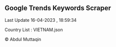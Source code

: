 

## Google Trends Keywords Scraper 
 
Last Update 16-04-2023 , 18:59:34

Country List :
VIETNAM.json



© Abdul Muttaqin 
